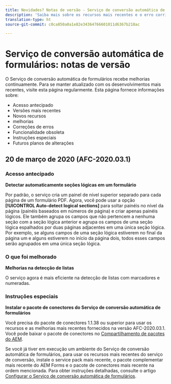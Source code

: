 ```yaml
---
title: Novidades? Notas de versão - Serviço de conversão automática de formulários
description: 'Saiba mais sobre os recursos mais recentes e o erro corrigido do serviço de conversão automática de formulários '
translation-type: ht
source-git-commit: c0ca850a0a1e82e34364766601011d6367b218ac

---
```



# Serviço de conversão automática de formulários: notas de versão

O Serviço de conversão automática de formulários recebe melhorias continuamente. Para se manter atualizado com os desenvolvimentos mais recentes, visite esta página regularmente. Esta página fornece informações sobre:

* Acesso antecipado
* Versões mais recentes
* Novos recursos
* melhorias
* Correções de erros
* Funcionalidade obsoleta
* Instruções especiais
* Futuros planos de alterações

## 20 de março de 2020 (AFC-2020.03.1)

### Acesso antecipado

**Detectar automaticamente seções lógicas em um formulário**

Por padrão, o serviço cria um painel de nível superior separado para cada página de um formulário PDF. Agora, você pode usar a opção **[!UICONTROL Auto-detect logical sections]** para soltar painéis no nível da página (painéis baseados em números de página) e criar apenas painéis lógicos. Ele também agrupa os campos que não pertencem a nenhuma seção com a seção lógica anterior e agrupa os campos de uma seção lógica espalhados por duas páginas adjacentes em uma única seção lógica. Por exemplo, se alguns campos de uma seção lógica estiverem no final da página um e alguns estiverem no início da página dois, todos esses campos serão agrupados em uma única seção lógica.

### O que foi melhorado

**Melhorias na detecção de listas**

O serviço agora é mais eficiente na detecção de listas com marcadores e numeradas.

### Instruções especiais

**Instalar o pacote de conectores do Serviço de conversão automática de formulários**

Você precisa do pacote de conectores 1.1.38 ou superior para usar os recursos e as melhorias mais recentes fornecidos na versão AFC-2020.03.1. Você pode baixar o pacote de conectores no [Compartilhamento de pacotes do AEM](https://www.adobeaemcloud.com/content/marketplace/marketplaceProxy.html?packagePath=/content/companies/public/adobe/packages/cq650/featurepack/AFCS-Connector-2020.03.1).

Se você já tiver em execução um ambiente do Serviço de conversão automática de formulários, para usar os recursos mais recentes do serviço de conversão, instale o service pack mais recente, o pacote complementar mais recente do AEM Forms e o pacote de conectores mais recente na ordem mencionada. Para obter instruções detalhadas, consulte o artigo [Configurar o Serviço de conversão automática de formulários](configure-service.md).